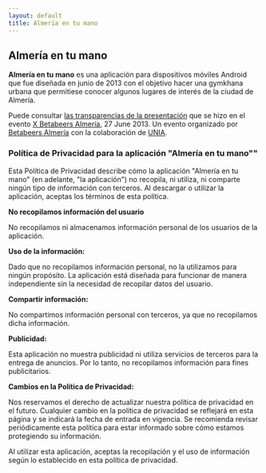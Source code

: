 ```yaml
---
layout: default
title: Almería en tu mano
---
```


## Almería en tu mano

**Almería en tu mano** es una aplicación para dispositivos móviles Android que
fue diseñada en junio de 2013 con el objetivo hacer una gymkhana urbana que
permitiese conocer algunos lugares de interés de la ciudad de Almería.

Puede consultar [las transparencias de la
presentación](https://speakerdeck.com/josejuansanchez/almeria-en-tu-mano) que se
hizo en el evento [X Betabeers
Almería](http://betabeers.com/event/x-betabeers-almeria-1061/), 27 June 2013. Un
evento organizado por [Betabeers Almería](https://twitter.com/betabeersALM) con
la colaboración de [UNIA](http://unia.ual.es).

### Política de Privacidad para la aplicación "Almería en tu mano""

Esta Política de Privacidad describe cómo la aplicación "Almería en tu mano" (en
adelante, "la aplicación") no recopila, ni utiliza, ni comparte ningún tipo de
información con terceros. Al descargar o utilizar la aplicación, aceptas los
términos de esta política.

**No recopilamos información del usuario** 

No recopilamos ni almacenamos información personal de los usuarios de la
aplicación.

**Uso de la información:** 

Dado que no recopilamos información personal, no la utilizamos para ningún
propósito. La aplicación está diseñada para funcionar de manera independiente
sin la necesidad de recopilar datos del usuario.

**Compartir información:** 

No compartimos información personal con terceros, ya que no recopilamos dicha
información.

**Publicidad:**

Esta aplicación no muestra publicidad ni utiliza servicios de terceros para la
entrega de anuncios. Por lo tanto, no recopilamos información para fines
publicitarios.

**Cambios en la Política de Privacidad:**

Nos reservamos el derecho de actualizar nuestra política de privacidad en el
futuro. Cualquier cambio en la política de privacidad se reflejará en esta
página y se indicará la fecha de entrada en vigencia. Se recomienda revisar
periódicamente esta política para estar informado sobre cómo estamos protegiendo
su información.

Al utilizar esta aplicación, aceptas la recopilación y el uso de información
según lo establecido en esta política de privacidad.

